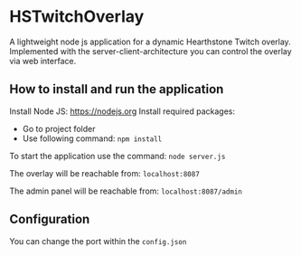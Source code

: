 # HSTwitchOverlay
A lightweight node js application for a dynamic Hearthstone Twitch overlay. 
Implemented with the server-client-architecture you can control the overlay via web interface. 

## How to install and run the application

Install Node JS: https://nodejs.org
Install required packages:
   * Go to project folder
   * Use following command: `npm install`

To start the application use the command: `node server.js`

The overlay will be reachable from: `localhost:8087`

The admin panel will be reachable from: `localhost:8087/admin`

## Configuration

You can change the port within the `config.json`

